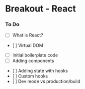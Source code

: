 # Breakout - React

### To Do

- [ ] What is React?
- [ ] Virtual DOM
- [ ] Initial boilerplate code
- [ ] Adding components
- [ ] Adding state with hooks
- [ ] Custom hooks
- [ ] Dev mode vs production/build
